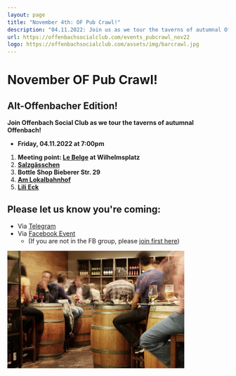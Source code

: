 ```yaml
---
layout: page
title: "November 4th: OF Pub Crawl!"
description: "04.11.2022: Join us as we tour the taverns of autumnal Offenbach! (Alt-Offenbacher edition)"
url: https://offenbachsocialclub.com/events_pubcrawl_nov22
logo: https://offenbachsocialclub.com/assets/img/barcrawl.jpg
---
```


# November OF Pub Crawl! 
## Alt-Offenbacher Edition!  
__Join Offenbach Social Club as we tour the taverns of autumnal Offenbach!__
- __Friday, 04.11.2022 at 7:00pm__   
1. __Meeting point: [Le Belge](http://lebelge.de/) at Wilhelmsplatz__
2. __[Salzgässchen](https://frizz-frankfurt.de/gastro/gastrotipps-aus-offenbach/salzg%C3%A4sschen-offenbach/)__
3. __Bottle Shop Bieberer Str. 29__
4. __[Am Lokalbahnhof](https://lokalbahnhof.eu/)__
5. __[Lili Eck](https://www.google.com/search?q=lili+eck+offenbach&oq=lili+eck+offenbach&aqs=chrome.0.69i59j69i60l3.1843j0j4&sourceid=chrome&ie=UTF-8#)__


## Please let us know you're coming:
- Via [Telegram](https://t.me/mainandwine/9102)
- Via [Facebook Event](https://www.facebook.com/events/1324572114948158/)
  - (If you are not in the FB group, please [join first here](https://www.facebook.com/groups/offenbachenglishspeakers))
  
<img src="assets/img/barcrawl.jpg" alt="pubcrawl" width="80%">


